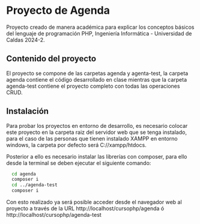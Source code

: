 # Proyecto de Agenda

Proyecto creado de manera académica para explicar los conceptos básicos del lenguaje de programación PHP, Ingeniería Informática - Universidad de Caldas 2024-2.

## Contenido del proyecto

El proyecto se compone de las carpetas agenda y agenta-test, la carpeta agenda contiene el código desarrollado en clase mientras que la carpeta agenda-test contiene el proyecto completo con todas las operaciones CRUD.

## Instalación

Para probar los proyectos en entorno de desarrollo, es necesario colocar este proyecto en la carpeta raiz del servidor web que se tenga instalado, para el caso de las personas que tienen instalado XAMPP en entorno windows, la carpeta por defecto será C://xampp/htdocs.

Posterior a ello es necesario instalar las librerías con composer, para ello desde la terminal se deben ejecutar el siguiente comando:

```bash
  cd agenda
  composer i
  cd ../agenda-test
  composer i
```

Con esto realizado ya será posible acceder desde el navegador web al proyecto a través de la URL http://localhost/cursophp/agenda ó http://localhost/cursophp/agenda-test
